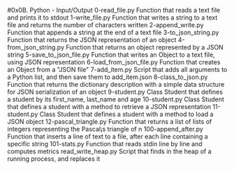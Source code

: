 #0x0B. Python - Input/Output
0-read_file.py	Function that reads a text file and prints it to stdout
1-write_file.py	Function that writes a string to a text file and returns the number of characters written
2-append_write.py	Function that appends a string at the end of a text file
3-to_json_string.py	Function that returns the JSON representation of an object
4-from_json_string.py	Function that returns an object represented by a JSON string
5-save_to_json_file.py	Function that writes an Object to a text file, using JSON representation
6-load_from_json_file.py	Function that creates an Object from a "JSON file"
7-add_item.py	Script that adds all arguments to a Python list, and then save them to add_item.json
8-class_to_json.py	Function that returns the dictionary description with a simple data structure for JSON serialization of an object
9-student.py	Class Student that defines a student by its first_name, last_name and age
10-student.py	Class Student that defines a student with a method to retrieve a JSON representation
11-student.py	Class Student that defines a student with a method to load a JSON object
12-pascal_triangle.py	Function that returns a list of lists of integers representing the Pascal¡s triangle of n
100-append_after.py	Function that inserts a line of text to a file, after each line containing a specific string
101-stats.py	Function that reads stdin line by line and computes metrics
read_write_heap.py	Script that finds in the heap of a running process, and replaces it
